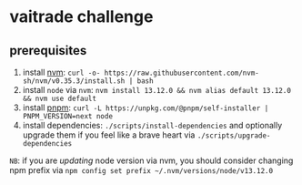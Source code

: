 # vaitrade challenge

## prerequisites

1. install [nvm](https://github.com/nvm-sh/nvm/blob/master/README.md#installing-and-updating): `curl -o- https://raw.githubusercontent.com/nvm-sh/nvm/v0.35.3/install.sh | bash`
2. install `node` via `nvm`: `nvm install 13.12.0 && nvm alias default 13.12.0 && nvm use default`
3. install [pnpm](https://pnpm.js.org/en/installation): `curl -L https://unpkg.com/@pnpm/self-installer | PNPM_VERSION=next node`
4. install dependencies: `./scripts/install-dependencies` and optionally upgrade them if you feel like a brave heart via `./scripts/upgrade-dependencies`

`NB`: if you are *updating* node version via nvm, you should consider changing npm prefix via `npm config set prefix ~/.nvm/versions/node/v13.12.0`
